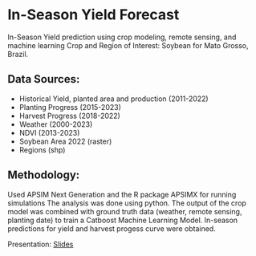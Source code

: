 # In-Season Yield Forecast
In-Season Yield prediction using crop modeling, remote sensing, and machine learning
Crop and Region of Interest: Soybean for Mato Grosso, Brazil.

## Data Sources:
- Historical Yield, planted area and production (2011-2022)
- Planting Progress (2015-2023)
- Harvest Progress (2018-2022)
- Weather (2000-2023)
- NDVI (2013-2023)
- Soybean Area 2022 (raster) 
- Regions (shp)
  
## Methodology:
Used APSIM Next Generation and the R package APSIMX for running simulations
The analysis was done using python. The output of the crop model was combined with ground truth data (weather, remote sensing, planting date) to train a Catboost Machine Learning Model.
In-season predictions for yield and harvest progess curve were obtained.

Presentation: [Slides](https://docs.google.com/presentation/d/10EecWW7bXi1HvKpNrysvZ3Zqz_XWRexhB-QB0XmXSlo/edit#slide=id.g1ef36b1199d_0_93)
